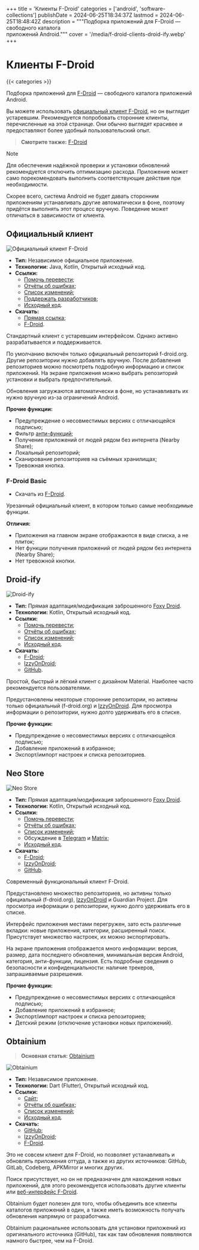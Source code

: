 +++
title = 'Клиенты F-Droid'
categories = ['android', 'software-collections']
publishDate = 2024-06-25T18:34:37Z
lastmod = 2024-06-25T18:48:42Z
description = """Подборка приложений для F-Droid — свободного каталога \
приложений Android."""
cover = '/media/f-droid-clients-droid-ify.webp'
+++

# Клиенты F-Droid
{{< categories >}}

Подборка приложений для [F-Droid](/wiki/f-droid) — свободного каталога
приложений Android.

Вы можете использовать [официальный клиент F-Droid](#официальный-клиент), но он
выглядит устаревшим. Рекомендуется попробовать сторонние клиенты, перечисленные
на этой странице. Они обычно выглядят красивее и предоставляют более удобный
пользовательский опыт.

> **Смотрите также:** [F-Droid](/wiki/f-droid)

> [!note]
> Для обеспечения надёжной проверки и установки обновлений рекомендуется
отключить оптимизацию расхода. Приложение может само порекомендовать выполнить
соответствующие действия при необходимости.
>
> Скорее всего, система Android не будет давать сторонним приложениям
устанавливать другие автоматически в фоне, поэтому придётся выполнять этот
процесс вручную. Поведение может отличаться в зависимости от клиента.

## Официальный клиент

![Официальный клиент F-Droid](/media/f-droid-clients-official.webp)

- **Тип:** Независимое официальное приложение.
- **Технологии:** Java, Kotlin, Открытый исходный код.
- **Ссылки:**
    - [Помочь перевести](https://hosted.weblate.org/projects/f-droid/f-droid);
    - [Отчёты об ошибках](https://gitlab.com/fdroid/fdroidclient/-/issues);
    - [Список изменений](https://gitlab.com/fdroid/fdroidclient/-/blob/HEAD/CHANGELOG.md);
    - [Поддержать разработчиков](https://f-droid.org/donate);
    - [Исходный код](https://gitlab.com/fdroid/fdroidclient).
- **Скачать:**
    - [Прямая ссылка](https://f-droid.org/F-Droid.apk);
    - [F-Droid](https://f-droid.org/packages/org.fdroid.fdroid).

Стандартный клиент с устаревшим интерфейсом. Однако активно разрабатывается и
поддерживается.

По умолчанию включён только официальный репозиторий f-droid.org. Другие
репозитории нужно добавлять вручную. После добавления репозиториев можно
посмотреть подробную информацию и список приложений. На экране приложения можно
выбрать репозиторий установки и выбрать предпочтительный.

Обновления загружаются автоматически в фоне, но устанавливать их нужно вручную
из-за ограничений Android.

**Прочие функции:**
- Предупреждение о несовместимых версиях с отличающейся подписью;
- Фильтр [анти-функций](https://f-droid.org/ru/docs/Anti-Features);
- Получение приложений от людей рядом без интернета (Nearby Share);
- Локальный репозиторий;
- Сканирование репозиториев на съёмных хранилищах;
- Тревожная кнопка.

### F-Droid Basic

- Скачать из [F-Droid](https://f-droid.org/packages/org.fdroid.basic).

Урезанный официальный клиент, в котором только самые необходимые функции.

**Отличия:**
- Приложения на главном экране отображаются в виде списка, а не плиток;
- Нет функции получения приложений от людей рядом без интернета (Nearby Share);
- Нет тревожной кнопки.

## Droid-ify

![Droid-ify](/media/f-droid-clients-droid-ify.webp)

- **Тип:** Прямая адаптация/модификация заброшенного
[Foxy Droid](https://github.com/kitsunyan/foxy-droid).
- **Технологии:** Kotlin, Открытый исходный код.
- **Ссылки:**
    - [Помочь перевести](https://hosted.weblate.org/engage/droidify);
    - [Отчёты об ошибках](https://github.com/Droid-ify/client/issues);
    - [Список изменений](https://github.com/Droid-ify/client/releases);
    - [Исходный код](https://github.com/Droid-ify/client).
- **Скачать:**
    - [F-Droid](https://f-droid.org/packages/com.looker.droidify);
    - [IzzyOnDroid](https://apt.izzysoft.de/fdroid/index/apk/com.looker.droidify);
    - [GitHub](https://github.com/Droid-ify/client/releases/latest).

Простой, быстрый и лёгкий клиент с дизайном Material. Наиболее часто
рекомендуется пользователями.

Предустановлены некоторые сторонние репозитории, но активны только официальный
(f-droid.org) и [IzzyOnDroid](https://apt.izzysoft.de/fdroid). Для просмотра
информации о репозитории, нужно долго удерживать его в списке.

**Прочие функции:**
- Предупреждение о несовместимых версиях с отличающейся подписью;
- Добавление приложений в избранное;
- Экспорт/импорт настроек и списка репозиториев.

## Neo Store

![Neo Store](/media/f-droid-clients-neo-store.webp)

- **Тип:** Прямая адаптация/модификация заброшенного
[Foxy Droid](https://github.com/kitsunyan/foxy-droid).
- **Технологии:** Kotlin, Открытый исходный код.
- **Ссылки:**
    - [Помочь перевести](https://hosted.weblate.org/engage/neo-store);
    - [Отчёты об ошибках](https://github.com/NeoApplications/Neo-Store/issues);
    - [Список изменений](https://github.com/NeoApplications/Neo-Store/releases);
    - Обсуждение в [Telegram](https://t.me/neo_android_store) и
    [Matrix](https://go.kde.org/matrix/#/#neo-store:matrix.org);
    - [Исходный код](https://github.com/NeoApplications/Neo-Store).
- **Скачать:**
    - [F-Droid](https://f-droid.org/packages/com.machiav3lli.fdroid);
    - [IzzyOnDroid](https://android.izzysoft.de/repo/apk/com.machiav3lli.fdroid);
    - [GitHub](https://github.com/NeoApplications/Neo-Store/releases/latest).

Современный функциональный клиент F-Droid.

Предустановлено множество репозиториев, но активны только официальный
(f-droid.org), [IzzyOnDroid](https://apt.izzysoft.de/fdroid) и Guardian Project.
Для просмотра информации о репозитории, нужно долго удерживать его в списке.

Интерфейс приложения местами перегружен, зато есть различные вкладки: новые
приложения, категории, расширенный поиск. Присутствует множество настроек, их
можно экспортировать.

На экране приложения отображается много информации: версия, размер, дата
последнего обновления, минимальная версия Android, категория, анти-функции,
лицензия. Есть подробные сведения о безопасности и конфиденциальности: наличие
трекеров, запрашиваемые разрешения.

**Прочие функции:**
- Предупреждение о несовместимых версиях с отличающейся подписью;
- Добавление приложений в избранное;
- Экспорт/импорт настроек и списка репозиториев;
- Детский режим (отключение установки новых приложений).

## Obtainium

> **Основная статья:** [Obtainium](/wiki/obtainium)

![Obtainium](/media/obtainium.png)

- **Тип:** Независимое приложение.
- **Технологии:** Dart (Flutter), Открытый исходный код.
- **Ссылки:**
    - [Сайт](https://obtainium.imranr.dev);
    - [Отчёты об ошибках](https://github.com/ImranR98/Obtainium/issues);
    - [Список изменений](https://github.com/ImranR98/Obtainium/releases);
    - [Исходный код](https://github.com/ImranR98/Obtainium).
- **Скачать:**
    - [GitHub](https://github.com/ImranR98/Obtainium/releases/latest);
    - [IzzyOnDroid](https://apt.izzysoft.de/fdroid/index/apk/dev.imranr.obtainium);
    - [F-Droid](https://f-droid.org/packages/dev.imranr.obtainium.fdroid).

Это не совсем клиент для F-Droid, но позволяет устанавливать и обновлять
приложения оттуда, а также из других источников: GitHub, GitLab, Codeberg,
APKMirror и многих других.

Поиск присутствует, но он не предназначен для нахождения новых приложений, для
этого рекомендуется использовать другие клиенты или
[веб-интерфейс F-Droid](https://f-droid.org/packages).

Obtainium будет полезен для того, чтобы объединить все клиенты каталогов
приложений в один, а также иметь возможность получать обновления напрямую от
разработчика.

Obtainium рациональнее использовать для установки приложений из оригинального
источника (GitHub), так как там обновления появляются намного быстрее, чем на
F-Droid.
